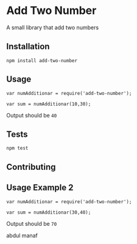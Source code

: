 Add Two Number
=========

A small library that add two numbers

## Installation

  `npm install add-two-number`

## Usage

    var numAdditionar = require('add-two-number');

    var sum = numAdditionar(10,30);
  
  
  Output should be `40`


## Tests

  `npm test`

## Contributing

## Usage Example 2 

    var numAdditionar = require('add-two-number');

    var sum = numAdditionar(30,40);
  
  
  Output should be `70`
	

abdul manaf